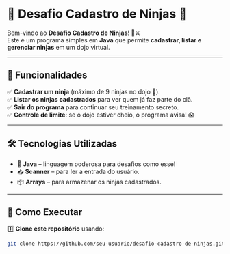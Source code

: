 # 🥷 Desafio Cadastro de Ninjas 🥷

Bem-vindo ao **Desafio Cadastro de Ninjas**! 🎌⚔️  
Este é um programa simples em **Java** que permite **cadastrar, listar e gerenciar ninjas** em um dojo virtual.   

---

## 📜 Funcionalidades  

✅ **Cadastrar um ninja** (máximo de 9 ninjas no dojo 🏯).  
✅ **Listar os ninjas cadastrados** para ver quem já faz parte do clã.  
✅ **Sair do programa** para continuar seu treinamento secreto.  
✅ **Controle de limite**: se o dojo estiver cheio, o programa avisa! 😱  

---

## 🛠️ Tecnologias Utilizadas  

- 🔹 **Java** – linguagem poderosa para desafios como esse!  
- 📥 **Scanner** – para ler a entrada do usuário.  
- 📦 **Arrays** – para armazenar os ninjas cadastrados.  

---

## 🚀 Como Executar  

1️⃣ **Clone este repositório** usando:  
   ```bash
   git clone https://github.com/seu-usuario/desafio-cadastro-de-ninjas.git
